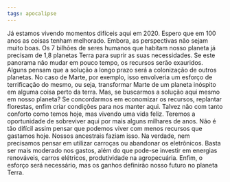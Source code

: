 ```yaml
---
tags: apocalipse
---
```

Já estamos vivendo momentos difíceis aqui em 2020. Espero que em 100 anos as coisas tenham melhorado. Embora, as perspectivas não sejam muito boas. Os 7 bilhões de seres humanos que habitam nosso planeta já precisam de 1,8 planetas Terra para suprir as suas necessidades. Se este panorama não mudar em pouco tempo, os recursos serão exauridos.
Alguns pensam que a solução a longo prazo será a colonização de outros planetas. No caso de Marte, por exemplo, isso envolveria um esforço de terrificação do mesmo, ou seja, transformar Marte de um planeta inóspito em alguma coisa perto  da terra.
Mas, se buscarmos a solução aqui mesmo em nosso planeta? Se concordarmos em economizar os recursos, replantar florestas, enfim criar condições para nos manter aqui. Talvez não com tanto conforto como temos hoje, mas vivendo uma vida feliz. Teremos a oportunidade de sobreviver aqui por mais alguns milhares de  anos.
Não é tão difícil assim pensar que podemos viver com menos recursos que gastamos hoje. Nossos ancestrais faziam isso. Na verdade, nem precisamos pensar em utilizar carroças ou abandonar os eletrônicos. Basta ser mais moderado nos gastos, além do que pode-se investir em energias renováveis, carros elétricos, produtividade na agropecuária. Enfim,  o esforço será necessário, mas os ganhos definirão nosso futuro no planeta Terra.
